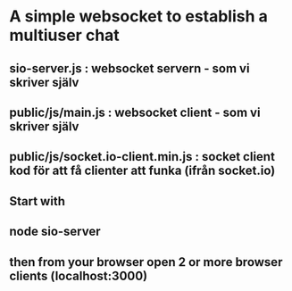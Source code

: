  # A simple websocket to establish a multiuser chat

 ## sio-server.js : websocket servern - som vi skriver själv
 ## public/js/main.js : websocket client - som vi skriver själv
 ## public/js/socket.io-client.min.js : socket client kod för att få clienter att funka (ifrån socket.io)

 ## Start with 
 ## node sio-server

 ## then from your browser open 2 or more browser clients (localhost:3000)

